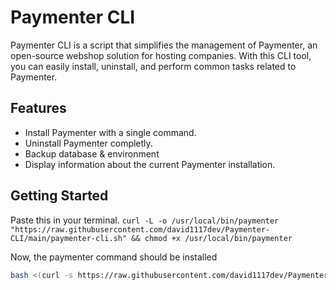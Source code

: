 # Paymenter CLI

Paymenter CLI is a script that simplifies the management of Paymenter, an open-source webshop solution for hosting companies. With this CLI tool, you can easily install, uninstall, and perform common tasks related to Paymenter.

## Features

- Install Paymenter with a single command.
- Uninstall Paymenter completly.
- Backup database & environment
- Display information about the current Paymenter installation.

## Getting Started

Paste this in your terminal.
```curl -L -o /usr/local/bin/paymenter "https://raw.githubusercontent.com/david1117dev/Paymenter-CLI/main/paymenter-cli.sh" && chmod +x /usr/local/bin/paymenter```

Now, the paymenter command should be installed

```bash
bash <(curl -s https://raw.githubusercontent.com/david1117dev/Paymenter-CLI/main/paymenter-install.sh)
```
